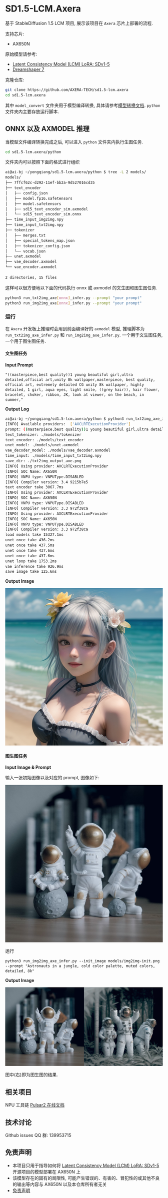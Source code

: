 # SD1.5-LCM.Axera

基于 StableDiffusion 1.5 LCM 项目, 展示该项目在 `Axera` 芯片上部署的流程.

支持芯片:

- AX650N

原始模型请参考:

- [Latent Consistency Model (LCM) LoRA: SDv1-5](https://huggingface.co/latent-consistency/lcm-lora-sdv1-5)
- [Dreamshaper 7](https://huggingface.co/Lykon/dreamshaper-7)

克隆仓库:

```sh
git clone https://github.com/AXERA-TECH/sd1.5-lcm.axera
cd sd1.5-lcm.axera
```

其中 `model_convert` 文件夹用于模型编译转换, 具体请参考[模型转换文档](model_convert/README.md). `python` 文件夹内主要存放运行脚本.
 
## ONNX 以及 AXMODEL 推理

当模型文件编译转换完成之后, 可以进入 `python` 文件夹内执行生图任务.

```sh
cd sd1.5-lcm.axera/python
```

文件夹内可以按照下面的格式进行组织

```sh
ai@ai-bj ~/yongqiang/sd1.5-lcm.axera/python $ tree -L 2 models/
models/
├── 7ffcf62c-d292-11ef-bb2a-9d527016cd35
├── text_encoder
│   ├── config.json
│   ├── model.fp16.safetensors
│   ├── model.safetensors
│   ├── sd15_text_encoder_sim.axmodel
│   └── sd15_text_encoder_sim.onnx
├── time_input_img2img.npy
├── time_input_txt2img.npy
├── tokenizer
│   ├── merges.txt
│   ├── special_tokens_map.json
│   ├── tokenizer_config.json
│   └── vocab.json
├── unet.axmodel
├── vae_decoder.axmodel
└── vae_encoder.axmodel

2 directories, 15 files
```

这样可以很方便地以下面的代码执行 onnx 或 axmodel 的文生图和图生图任务.

```sh
python3 run_txt2img_axe[onnx]_infer.py --prompt "your prompt"
python3 run_img2img_axe[onnx]_infer.py --prompt "your prompt"
```

### 运行

在 `Axera` 开发板上推理时会用到前面编译好的 `axmodel` 模型, 推理脚本为 `run_txt2img_axe_infer.py` 和 `run_img2img_axe_infer.py`. 一个用于文生图任务, 一个用于图生图任务.

#### 文生图任务

**Input Prompt**

```
"((masterpiece,best quality))1 young beautiful girl,ultra detailed,official art,unity 8k wallpaper,masterpiece, best quality, official art, extremely detailed CG unity 8k wallpaper, highly detailed, 1 girl, aqua eyes, light smile, ((grey hair)), hair flower, bracelet, choker, ribbon, JK, look at viewer, on the beach, in summer,"
```

**Output Log**
```sh
ai@ai-bj ~/yongqiang/sd1.5-lcm.axera/python $ python3 run_txt2img_axe_infer.py --prompt "((masterpiece,best quality))1 young beautiful girl,ultra detailed,official art,unity 8k wallpaper,masterpiece, best quality, official art, extremely detailed CG unity 8k wallpaper, highly detailed, 1 girl, aqua eyes, light smile, ((grey hair)), hair flower, bracelet, choker, ribbon, JK, look at viewer, on the beach, in summer,"
[INFO] Available providers:  ['AXCLRTExecutionProvider']
prompt: ((masterpiece,best quality))1 young beautiful girl,ultra detailed,official art,unity 8k wallpaper,masterpiece, best quality, official art, extremely detailed CG unity 8k wallpaper, highly detailed, 1 girl, aqua eyes, light smile, ((grey hair)), hair flower, bracelet, choker, ribbon, JK, look at viewer, on the beach, in summer,
text_tokenizer: ./models/tokenizer
text_encoder: ./models/text_encoder
unet_model: ./models/unet.axmodel
vae_decoder_model: ./models/vae_decoder.axmodel
time_input: ./models/time_input_txt2img.npy
save_dir: ./txt2img_output_axe.png
[INFO] Using provider: AXCLRTExecutionProvider
[INFO] SOC Name: AX650N
[INFO] VNPU type: VNPUType.DISABLED
[INFO] Compiler version: 3.4 9215b7e5
text encoder take 3067.7ms
[INFO] Using provider: AXCLRTExecutionProvider
[INFO] SOC Name: AX650N
[INFO] VNPU type: VNPUType.DISABLED
[INFO] Compiler version: 3.3 972f38ca
[INFO] Using provider: AXCLRTExecutionProvider
[INFO] SOC Name: AX650N
[INFO] VNPU type: VNPUType.DISABLED
[INFO] Compiler version: 3.3 972f38ca
load models take 15327.1ms
unet once take 436.2ms
unet once take 437.5ms
unet once take 437.6ms
unet once take 437.6ms
unet loop take 1753.2ms
vae inference take 926.9ms
save image take 125.6ms
```

**Output Image**

![](assets/txt2img_output_axe.png)

#### 图生图任务

**Input Image & Prompt**

输入一张初始图像以及对应的 prompt, 图像如下:

![](assets/img2img-init.png)

运行

```
python3 run_img2img_axe_infer.py --init_image models/img2img-init.png --prompt "Astronauts in a jungle, cold color palette, muted colors, detailed, 8k"
```

**Output Image**

![](assets/lcm_lora_sdv1-5_imgGrid_output.png)

图中(右)即为图生图的结果.

## 相关项目

NPU 工具链 [Pulsar2 在线文档](https://pulsar2-docs.readthedocs.io/zh-cn/latest/)

## 技术讨论
Github issues
QQ 群: 139953715

## 免责声明

- 本项目只用于指导如何将 [Latent Consistency Model (LCM) LoRA: SDv1-5](https://huggingface.co/latent-consistency/lcm-lora-sdv1-5) 开源项目的模型部署在 AX650N 上
- 该模型存在的固有的局限性, 可能产生错误的、有害的、冒犯性的或其他不良的输出等内容与 AX650N 以及本仓库所有者无关
- [免责声明](./Disclaimer.md)
